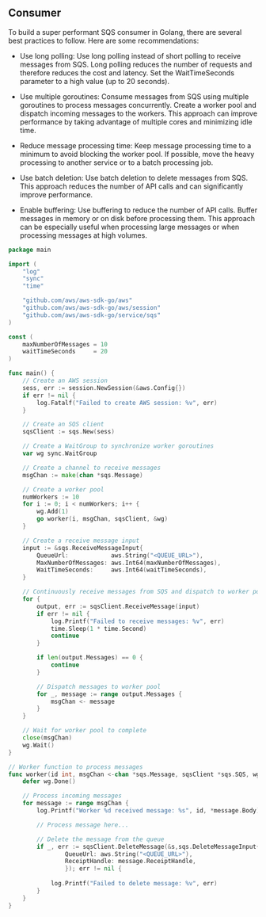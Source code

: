 ## Consumer 
To build a super performant SQS consumer in Golang, there are several best practices to follow. Here are some recommendations:

- Use long polling: Use long polling instead of short polling to receive messages from SQS. Long polling reduces the number of requests and therefore reduces the cost and latency. Set the WaitTimeSeconds parameter to a high value (up to 20 seconds).

- Use multiple goroutines: Consume messages from SQS using multiple goroutines to process messages concurrently. Create a worker pool and dispatch incoming messages to the workers. This approach can improve performance by taking advantage of multiple cores and minimizing idle time.

- Reduce message processing time: Keep message processing time to a minimum to avoid blocking the worker pool. If possible, move the heavy processing to another service or to a batch processing job.

- Use batch deletion: Use batch deletion to delete messages from SQS. This approach reduces the number of API calls and can significantly improve performance.

- Enable buffering: Use buffering to reduce the number of API calls. Buffer messages in memory or on disk before processing them. This approach can be especially useful when processing large messages or when processing messages at high volumes.

```go
package main

import (
	"log"
	"sync"
	"time"

	"github.com/aws/aws-sdk-go/aws"
	"github.com/aws/aws-sdk-go/aws/session"
	"github.com/aws/aws-sdk-go/service/sqs"
)

const (
	maxNumberOfMessages = 10
	waitTimeSeconds     = 20
)

func main() {
	// Create an AWS session
	sess, err := session.NewSession(&aws.Config{})
	if err != nil {
		log.Fatalf("Failed to create AWS session: %v", err)
	}

	// Create an SQS client
	sqsClient := sqs.New(sess)

	// Create a WaitGroup to synchronize worker goroutines
	var wg sync.WaitGroup

	// Create a channel to receive messages
	msgChan := make(chan *sqs.Message)

	// Create a worker pool
	numWorkers := 10
	for i := 0; i < numWorkers; i++ {
		wg.Add(1)
		go worker(i, msgChan, sqsClient, &wg)
	}

	// Create a receive message input
	input := &sqs.ReceiveMessageInput{
		QueueUrl:            aws.String("<QUEUE_URL>"),
		MaxNumberOfMessages: aws.Int64(maxNumberOfMessages),
		WaitTimeSeconds:     aws.Int64(waitTimeSeconds),
	}

	// Continuously receive messages from SQS and dispatch to worker pool
	for {
		output, err := sqsClient.ReceiveMessage(input)
		if err != nil {
			log.Printf("Failed to receive messages: %v", err)
			time.Sleep(1 * time.Second)
			continue
		}

		if len(output.Messages) == 0 {
			continue
		}

		// Dispatch messages to worker pool
		for _, message := range output.Messages {
			msgChan <- message
		}
	}

	// Wait for worker pool to complete
	close(msgChan)
	wg.Wait()
}

// Worker function to process messages
func worker(id int, msgChan <-chan *sqs.Message, sqsClient *sqs.SQS, wg *sync.WaitGroup) {
	defer wg.Done()

	// Process incoming messages
	for message := range msgChan {
	    log.Printf("Worker %d received message: %s", id, *message.Body)

	    // Process message here...

	    // Delete the message from the queue
	    if _, err := sqsClient.DeleteMessage(&s,sqs.DeleteMessageInput{
                QueueUrl: aws.String("<QUEUE_URL>"),
                ReceiptHandle: message.ReceiptHandle,
                }); err != nil {
        
            log.Printf("Failed to delete message: %v", err)
        }
    }
}
```